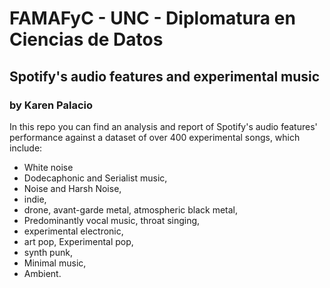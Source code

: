 # FAMAFyC - UNC - Diplomatura en Ciencias de Datos

## Spotify's audio features and experimental music

### by Karen Palacio

In this repo you can find an analysis and report
of Spotify's audio features' performance against
a dataset of over 400 experimental songs,
which include:

*   White noise
*   Dodecaphonic and Serialist music,
*   Noise and Harsh Noise,
*   indie,
*   drone, avant-garde metal, atmospheric black metal,
*   Predominantly vocal music, throat singing,
*   experimental electronic,
*   art pop, Experimental pop,
*   synth punk,
*   Minimal music,
*   Ambient.

